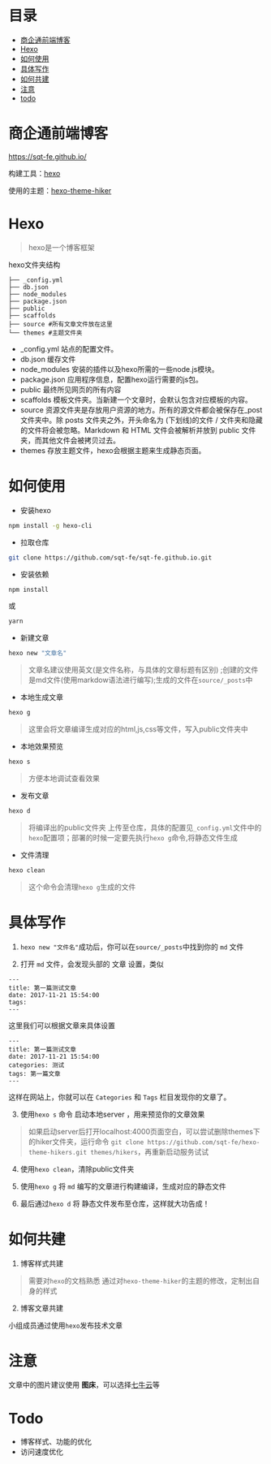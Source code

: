 # 目录
* [商企通前端博客](#商企通前端博客)
* [Hexo](#Hexo)
* [如何使用](#如何使用)
* [具体写作](#具体写作)
* [如何共建](#如何共建)
* [注意](#注意)
* [todo](#todo)

# 商企通前端博客
https://sqt-fe.github.io/

构建工具：[hexo](https://hexo.io/zh-cn/)

使用的主题：[hexo-theme-hiker](https://github.com/iTimeTraveler/hexo-theme-hiker/blob/master/README.cn.md)

# Hexo
> hexo是一个博客框架

hexo文件夹结构
```
├── _config.yml 
├── db.json
├── node_modules 
├── package.json
├── public 
├── scaffolds 
├── source #所有文章文件放在这里
└── themes #主题文件夹
```

* _config.yml  站点的配置文件。
* db.json   缓存文件
* node_modules   安装的插件以及hexo所需的一些node.js模块。
* package.json  应用程序信息，配置hexo运行需要的js包。
* public  最终所见网页的所有内容
* scaffolds   模板文件夹。当新建一个文章时，会默认包含对应模板的内容。
* source  资源文件夹是存放用户资源的地方。所有的源文件都会被保存在_post文件夹中。除 posts 文件夹之外，开头命名为 (下划线)的文件 / 文件夹和隐藏的文件将会被忽略。Markdown 和 HTML 文件会被解析并放到 public 文件夹，而其他文件会被拷贝过去。
* themes  存放主题文件，hexo会根据主题来生成静态页面。

# 如何使用

* 安装hexo
```bash
npm install -g hexo-cli
```

* 拉取仓库
```bash
git clone https://github.com/sqt-fe/sqt-fe.github.io.git
```

* 安装依赖
```bash
npm install
```
或
```bash
yarn
```

* 新建文章
```bash
hexo new "文章名"
```
> 文章名建议使用英文(是文件名称，与具体的文章标题有区别) ;创建的文件是md文件(使用markdow语法进行编写);生成的文件在`source/_posts`中

* 本地生成文章
```bash
hexo g
```
> 这里会将文章编译生成对应的html,js,css等文件，写入public文件夹中

* 本地效果预览
```bash
hexo s
```
> 方便本地调试查看效果

* 发布文章
```bash
hexo d
```
> 将编译出的public文件夹 上传至仓库，具体的配置见`_config.yml`文件中的`hexo`配置项；部署的时候一定要先执行`hexo g`命令,将静态文件生成

* 文件清理
```bash
hexo clean
```
> 这个命令会清理`hexo g`生成的文件

# 具体写作
1. `hexo new "文件名"`成功后，你可以在`source/_posts`中找到你的 `md` 文件

2. 打开 `md` 文件，会发现头部的 文章 设置，类似
```
---
title: 第一篇测试文章
date: 2017-11-21 15:54:00
tags:
---
```
这里我们可以根据文章来具体设置
```
---
title: 第一篇测试文章
date: 2017-11-21 15:54:00
categories: 测试
tags: 第一篇文章
---
```
这样在网站上，你就可以在 `Categories` 和 `Tags` 栏目发现你的文章了。

3. 使用`hexo s` 命令 启动本地server ，用来预览你的文章效果

> 如果启动server后打开localhost:4000页面空白，可以尝试删除themes下的hiker文件夹，运行命令
`git clone https://github.com/sqt-fe/hexo-theme-hikers.git themes/hikers`，再重新启动服务试试

4. 使用`hexo clean`，清除public文件夹

5. 使用`hexo g` 将 `md` 编写的文章进行构建编译，生成对应的静态文件

6. 最后通过`hexo d` 将 静态文件发布至仓库，这样就大功告成！

# 如何共建

1. 博客样式共建

> 需要对`hexo`的文档熟悉
通过对`hexo-theme-hiker`的主题的修改，定制出自身的样式

2. 博客文章共建

小组成员通过使用`hexo`发布技术文章

# 注意
文章中的图片建议使用 **图床**，可以选择[七牛云](https://www.qiniu.com/?hmsr=biaoti&hmpl=pinzhuan&hmcu=biaoti&hmkw=&hmci=)等

# Todo
* 博客样式、功能的优化
* 访问速度优化

